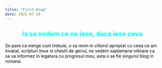 ```yaml
---
title: "First-blog"
date: 2025-07-29
---
```


<h2>
  <font color = "cyan">
    <center>
      Ia sa vedem ce ne iese, daca iese ceva
    </center>
  </font>
</h2>
<p>
  <font color = "black">
  Se pare ca merge cum trebuie, o sa revin in viitorul apropiat cu ceea ce am invatat, scripturi linux si chestii de genul, ne vedem saptamana viitoare ca sa va informez in legatura cu progresul meu, asta o sa fie singurul blog in romana.
  </font>
</p>
